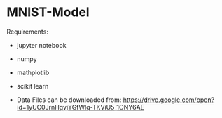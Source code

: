 # MNIST-Model
Requirements:
+ jupyter notebook
+ numpy
+ mathplotlib
+ scikit learn

+ Data Files can be downloaded from:
  https://drive.google.com/open?id=1yUC0JrnHqyjYGfWlq-TKViU5_1ONY6AE

